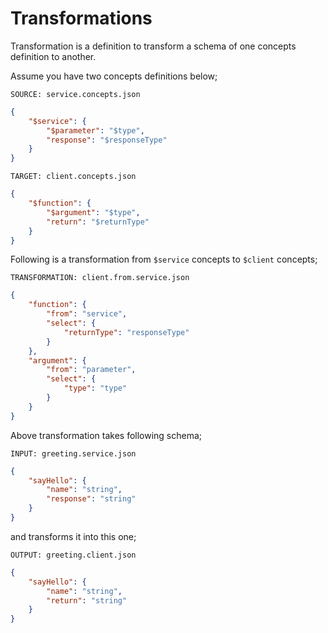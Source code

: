 # Transformations

Transformation is a definition to transform a schema of one concepts definition
to another.

Assume you have two concepts definitions below;

`SOURCE: service.concepts.json`

```json name="service.concepts.json"
{
    "$service": {
        "$parameter": "$type",
        "response": "$responseType"
    }
}
```

`TARGET: client.concepts.json`

```json name="client.concepts.json"
{
    "$function": {
        "$argument": "$type",
        "return": "$returnType"
    }
}
```

Following is a transformation from `$service` concepts to `$client` concepts;

`TRANSFORMATION: client.from.service.json`

```json name="client.from.service.json"
{
    "function": {
        "from": "service",
        "select": {
            "returnType": "responseType"
        }
    },
    "argument": {
        "from": "parameter",
        "select": {
            "type": "type"
        }
    }
}
```

Above transformation takes following schema;

`INPUT: greeting.service.json`

```json name="greeting.service.json"
{
    "sayHello": {
        "name": "string",
        "response": "string"
    }
}
```

and transforms it into this one;

`OUTPUT: greeting.client.json`

```json name="greeting.client.json"
{
    "sayHello": {
        "name": "string",
        "return": "string"
    }
}
```
